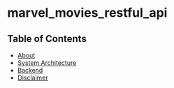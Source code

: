 # marvel_movies_restful_api

## Table of Contents
- [About](#about)
- [System Architecture](#system-architecture)
- [Backend](#backend)
 - [Disclaimer](#disclaimer)
